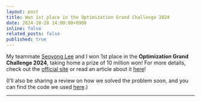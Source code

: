 ```yaml
---
layout: post
title: Won 1st place in the Optimization Grand Challenge 2024
date: 2024-10-28 14:00:00+0900
inline: false
related_posts: false
published: true
---
```


My teammate [Seoyong Lee][syleeKR] and I won 1st place in the **Optimization Grand Challenge 2024**, taking home a prize of 10 million won! For more details, check out the [official site][ogc2024] or read an article about it [here][article]!

(I’ll also be sharing a review on how we solved the problem soon, and you can find the code we used [here][code].)

---


[syleeKR]: https://seoyong-lee-official.github.io/
[ogc2024]: https://www.optichallenge.com/
[article]: https://www.lgcns.com/pr/news/61527/
[code]: https://github.com/syleeKR/Optimization-Grand-Challenge-2024